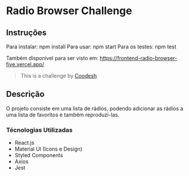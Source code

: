 # Radio Browser Challenge

## Instruções

Para instalar: npm install
Para usar: npm start
Para os testes: npm test

Também disponível para ser visto em: https://frontend-radio-browser-five.vercel.app/

> This is a challenge by [Coodesh](https://coodesh.com/)

## Descrição

O projeto consiste em uma lista de rádios, podendo adicionar as rádios a uma lista de favoritos e também reproduzi-las.

### Técnologias Utilizadas

- React.js
- Material UI (Icons e Design)
- Styled Components
- Axios
- Jest
